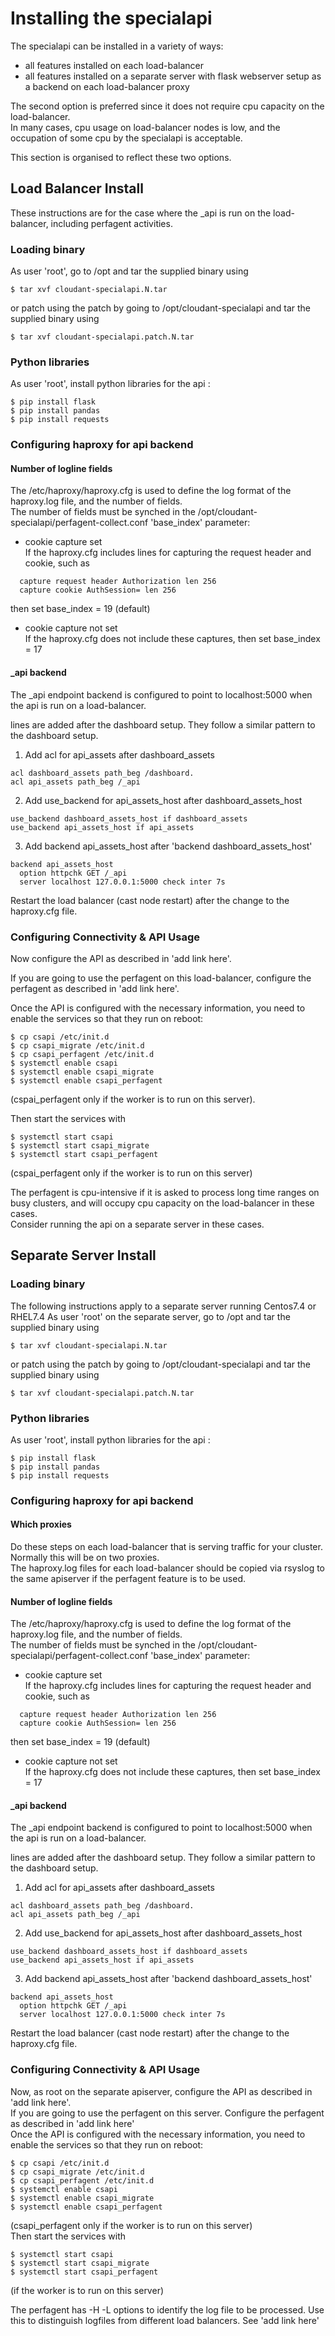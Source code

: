 # Installing the specialapi

The specialapi can be installed in a variety of ways:  
  
* all features installed on each load-balancer
* all features installed on a separate server with flask webserver setup as a backend on each load-balancer proxy

The second option is preferred since it does not require cpu capacity on the load-balancer.  
In many cases, cpu usage on load-balancer nodes is low, and the occupation of some cpu by the specialapi is acceptable.

This section is organised to reflect these two options.
## Load Balancer Install
These instructions are for the case where the _api is run on the load-balancer, including perfagent activities.
###	Loading binary
As user 'root', go to /opt and tar the supplied binary using
    
```  
$ tar xvf cloudant-specialapi.N.tar
```  
or patch using the patch by going to /opt/cloudant-specialapi and tar the supplied binary using  
   
```
$ tar xvf cloudant-specialapi.patch.N.tar  
```

###	Python libraries
As user 'root', install python libraries for the api :  
  
```
$ pip install flask
$ pip install pandas
$ pip install requests  
```  
### 	Configuring haproxy for api backend
####	Number of logline fields
The /etc/haproxy/haproxy.cfg is used to define the log format of the haproxy.log file, and the number of fields.  
The number of fields must be synched in the /opt/cloudant-specialapi/perfagent-collect.conf 'base_index' parameter:  

* cookie capture set  
If the haproxy.cfg includes lines for capturing the request header and cookie, such as  
  
```
  capture request header Authorization len 256    
  capture cookie AuthSession= len 256  
```
then set base_index = 19 (default)

* cookie capture not set  
If the haproxy.cfg does not include these captures, then set base_index = 17

####	_api backend
The \_api endpoint backend is configured to point to localhost:5000 when the api is run on a load-balancer.

lines are added after the dashboard setup. They follow a similar pattern to the dashboard setup. 

1)	Add acl for api_assets after dashboard_assets
    
```  
acl dashboard_assets path_beg /dashboard.     
acl api_assets path_beg /_api
```  

2)	Add use\_backend for api\_assets\_host after dashboard\_assets\_host

```  
use_backend dashboard_assets_host if dashboard_assets      
use_backend api_assets_host if api_assets  
```  

3)	Add backend api\_assets\_host after 'backend dashboard\_assets\_host'  

```
backend api_assets_host 
  option httpchk GET /_api    
  server localhost 127.0.0.1:5000 check inter 7s   
```  

Restart the load balancer (cast node restart) after the change to the haproxy.cfg file.
### 	Configuring Connectivity & API Usage
Now configure the API as described in 'add link here'.  

If you are going to use the perfagent on this load-balancer,  configure the perfagent as described in 'add link here'.  
 
Once the API is configured with the necessary information, you need to enable the services so that they run on reboot:  

```
$ cp csapi /etc/init.d
$ cp csapi_migrate /etc/init.d
$ cp csapi_perfagent /etc/init.d
$ systemctl enable csapi
$ systemctl enable csapi_migrate
$ systemctl enable csapi_perfagent 
```
(cspai_perfagent only if the worker is to run on this server).  
  
Then start the services with  
  
```   
$ systemctl start csapi
$ systemctl start csapi_migrate
$ systemctl start csapi_perfagent  
```  
(cspai_perfagent only if the worker is to run on this server) 

The perfagent is cpu-intensive if it is asked to process long time ranges on busy clusters, and will occupy cpu capacity on the load-balancer in these cases.  
Consider running the api on a separate server in these cases.


##	Separate Server Install
###	Loading binary
The following instructions apply to a separate server running Centos7.4 or RHEL7.4
As user 'root' on the separate server, go to /opt and tar the supplied binary using
  
```
$ tar xvf cloudant-specialapi.N.tar
```  
or patch using the patch by going to /opt/cloudant-specialapi and tar the supplied binary using  
  
```
$ tar xvf cloudant-specialapi.patch.N.tar
```  

###	Python libraries
As user 'root', install python libraries for the api :  
  
```  
$ pip install flask
$ pip install pandas
$ pip install requests
```  
### 	Configuring haproxy for api backend
####	Which proxies
Do these steps on each load-balancer that is serving traffic for your cluster.  
Normally this will be on two proxies.  
The haproxy.log files for each load-balancer should be copied via rsyslog to the same apiserver if the perfagent feature is to be used.
####	Number of logline fields
The /etc/haproxy/haproxy.cfg is used to define the log format of the haproxy.log file, and the number of fields.  
The number of fields must be synched in the /opt/cloudant-specialapi/perfagent-collect.conf 'base_index' parameter:  

* cookie capture set  
If the haproxy.cfg includes lines for capturing the request header and cookie, such as  
  
```
  capture request header Authorization len 256    
  capture cookie AuthSession= len 256  
```
then set base_index = 19 (default)

* cookie capture not set  
If the haproxy.cfg does not include these captures, then set base_index = 17



####	_api backend
The \_api endpoint backend is configured to point to localhost:5000 when the api is run on a load-balancer.

lines are added after the dashboard setup. They follow a similar pattern to the dashboard setup. 

1)	Add acl for api_assets after dashboard_assets
    
```  
acl dashboard_assets path_beg /dashboard.     
acl api_assets path_beg /_api
```  

2)	Add use\_backend for api\_assets\_host after dashboard\_assets\_host

```  
use_backend dashboard_assets_host if dashboard_assets      
use_backend api_assets_host if api_assets  
```  

3)	Add backend api\_assets\_host after 'backend dashboard\_assets\_host'  

```
backend api_assets_host 
  option httpchk GET /_api    
  server localhost 127.0.0.1:5000 check inter 7s   
```  

Restart the load balancer (cast node restart) after the change to the haproxy.cfg file.
###	Configuring Connectivity & API Usage
Now, as root on the separate apiserver, configure the API as described in 'add link here'.  
If you are going to use the perfagent on this server. Configure the perfagent as described in 'add link here'   
Once the API is configured with the necessary information, you need to enable the services so that they run on reboot:  

```  
$ cp csapi /etc/init.d
$ cp csapi_migrate /etc/init.d
$ cp csapi_perfagent /etc/init.d
$ systemctl enable csapi
$ systemctl enable csapi_migrate
$ systemctl enable csapi_perfagent
```  
 (csapi\_perfagent only if the worker is to run on this server)  
Then start the services with  
  
``` 
$ systemctl start csapi
$ systemctl start csapi_migrate
$ systemctl start csapi_perfagent
```   
 (if the worker is to run on this server)

The perfagent has  -H -L options to identify the log file to be processed. Use this to distinguish logfiles from different load balancers. See 'add link here'


